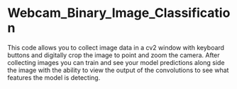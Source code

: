 # Webcam_Binary_Image_Classification
This code allows you to collect image data in a cv2 window with keyboard buttons and digitally crop the image to point and zoom the camera. After collecting images you can train and see your model predictions along side the image with the ability to view the output of the convolutions to see what features the model is detecting.
